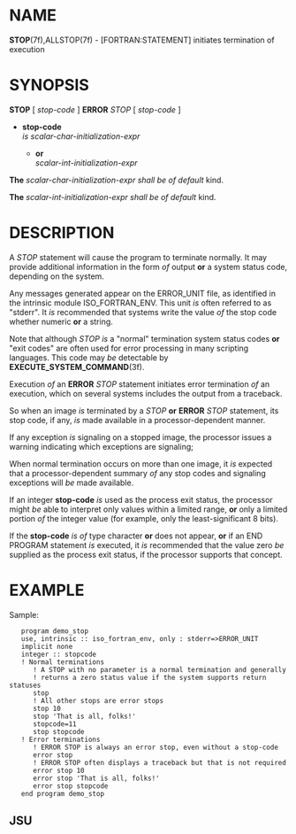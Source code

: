 # NAME

**STOP**(7f),ALLSTOP(7f) - \[FORTRAN:STATEMENT\] initiates termination
of execution

# SYNOPSIS

**STOP** \[ *stop-code* \] **ERROR** *STOP* \[ *stop-code* \]

  - ****stop-code****  
    *is* *scalar-char-initialization-expr*
    
      - ****or****  
        *scalar-int-initialization-expr*

**The** *scalar-char-initialization-expr* *shall* *be* *of* *default*
kind.

**The** *scalar-int-initialization-expr* *shall* *be* *of* *default*
kind.

# DESCRIPTION

A *STOP* statement will cause the program to terminate normally. It may
provide additional information in the form *of* output **or** a system
status code, depending on the system.

Any messages generated appear on the ERROR\_UNIT file, as identified in
the intrinsic module ISO\_FORTRAN\_ENV. This unit *is* often referred to
as "stderr". It *is* recommended that systems write the value *of* the
stop code whether numeric **or** a string.

Note that although *STOP* *is* a "normal" termination system status
codes **or** "exit codes" are often used for error processing in many
scripting languages. This code may *be* detectable by
**EXECUTE\_SYSTEM\_COMMAND**(3f).

Execution *of* an **ERROR** *STOP* statement initiates error termination
*of* an execution, which on several systems includes the output from a
traceback.

So when an image *is* terminated by a *STOP* **or** **ERROR** *STOP*
statement, its stop code, if any, *is* made available in a
processor-dependent manner.

If any exception *is* signaling on a stopped image, the processor issues
a warning indicating which exceptions are signaling;

When normal termination occurs on more than one image, it *is* expected
that a processor-dependent summary *of* any stop codes and signaling
exceptions will *be* made available.

If an integer **stop-code** *is* used as the process exit status, the
processor might *be* able to interpret only values within a limited
range, **or** only a limited portion *of* the integer value (for
example, only the least-significant 8 bits).

If the **stop-code** *is* *of* type character **or** does not appear,
**or** if an END PROGRAM statement *is* executed, it *is* recommended
that the value zero *be* supplied as the process exit status, if the
processor supports that concept.

# EXAMPLE

Sample:

``` 
   program demo_stop
   use, intrinsic :: iso_fortran_env, only : stderr=>ERROR_UNIT
   implicit none
   integer :: stopcode
   ! Normal terminations
      ! A STOP with no parameter is a normal termination and generally
      ! returns a zero status value if the system supports return statuses
      stop
      ! All other stops are error stops
      stop 10
      stop 'That is all, folks!'
      stopcode=11
      stop stopcode
   ! Error terminations
      ! ERROR STOP is always an error stop, even without a stop-code
      error stop
      ! ERROR STOP often displays a traceback but that is not required
      error stop 10
      error stop 'That is all, folks!'
      error stop stopcode
   end program demo_stop
```

## JSU
